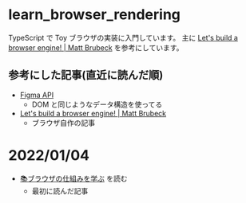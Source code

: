 # learn_browser_rendering
TypeScript で Toy ブラウザの実装に入門しています。
主に [Let's build a browser engine! | Matt Brubeck](https://limpet.net/mbrubeck/2014/08/08/toy-layout-engine-1.html) を参考にしています。
 
## 参考にした記事(直近に読んだ順)
- [Figma API](https://www.figma.com/developers/api#files)
    - DOM と同じようなデータ構造を使ってる
- [Let's build a browser engine! | Matt Brubeck](https://limpet.net/mbrubeck/2014/08/08/toy-layout-engine-1.html)
    - ブラウザ自作の記事
# 2022/01/04
- [📚ブラウザの仕組みを学ぶ](https://zenn.dev/silverbirder/articles/e10295948e17ca) を読む
    - 最初に読んだ記事
